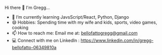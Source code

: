 Hi there  👋  I'm Gregg...

- 🌱 I’m currently learning JavsScript/React, Python, Django
- 😄 Hobbies: Spending time with my wife and kids, sports, video games, cooking
- 📫 How to reach me: Email me at: bellofattogregg@gmail.com
- 💻 Connect with me on LinkedIn : https://www.linkedin.com/in/gregg-bellofatto-06349810a
